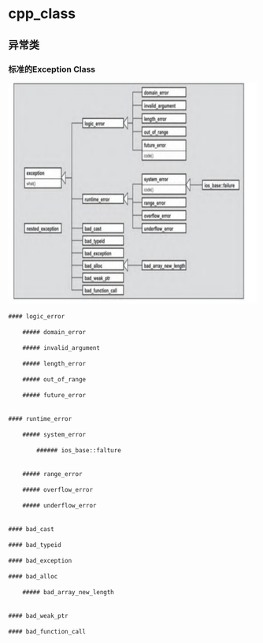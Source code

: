 # cpp_class



## 异常类

### 标准的Exception Class
![Alt text](image.png)


    #### logic_error

        ##### domain_error

        ##### invalid_argument

        ##### length_error

        ##### out_of_range

        ##### future_error


    #### runtime_error

        ##### system_error

            ###### ios_base::falture


        ##### range_error

        ##### overflow_error

        ##### underflow_error


    #### bad_cast

    #### bad_typeid

    #### bad_exception

    #### bad_alloc

        ##### bad_array_new_length


    #### bad_weak_ptr

    #### bad_function_call

